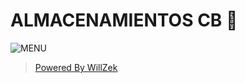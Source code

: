 # ALMACENAMIENTOS CB 🌙
![MENU](https://raw.githubusercontent.com/WillZek/CrowBot-ST/main/media/menus/Menu.jpg)
> [Powered By WillZek]()

